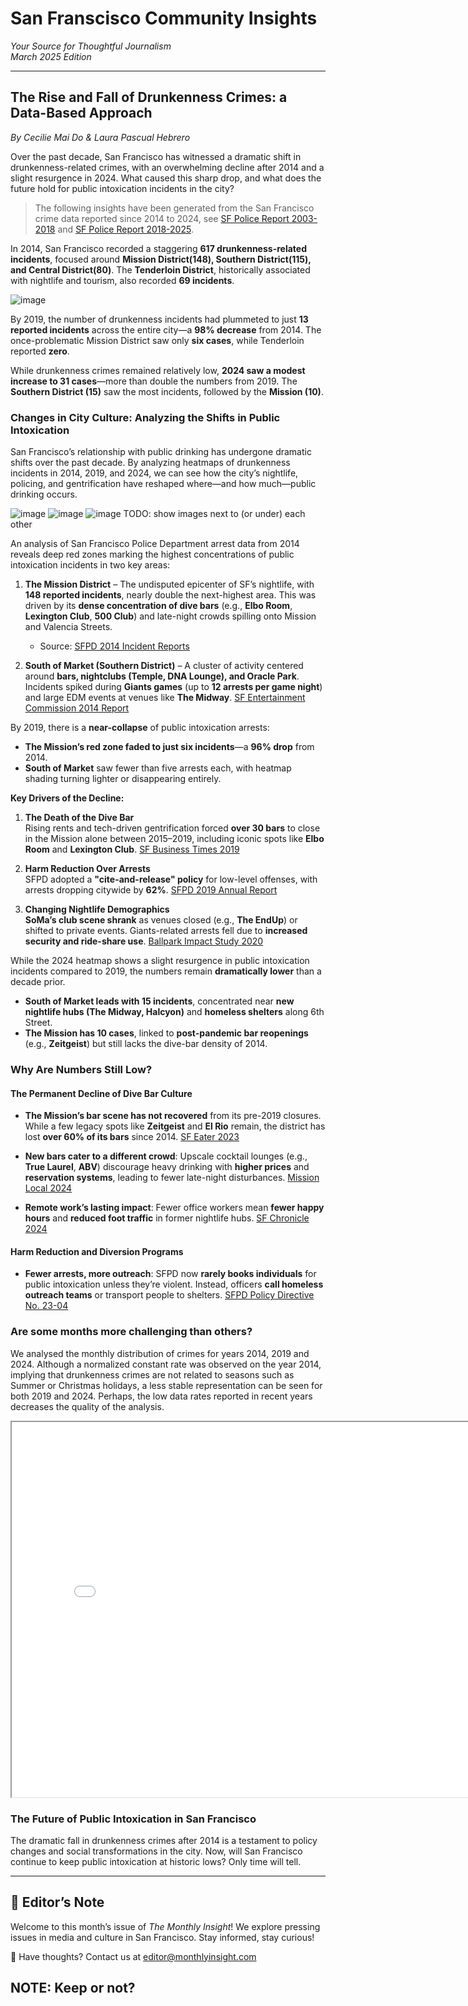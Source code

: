# **San Franscisco Community Insights**  
*Your Source for Thoughtful Journalism*  
*March 2025 Edition*  

---

## **The Rise and Fall of Drunkenness Crimes: a Data-Based Approach**  
_By Cecilie Mai Do & Laura Pascual Hebrero_  

Over the past decade, San Francisco has witnessed a dramatic shift in drunkenness-related crimes, with an overwhelming decline after 2014 and a slight resurgence in 2024. What caused this sharp drop, and what does the future hold for public intoxication incidents in the city?

>The following insights have been generated from the San Francisco crime data reported since 2014 to 2024, see [SF Police Report 2003-2018](https://data.sfgov.org/Public-Safety/Police-Department-Incident-Reports-Historical-2003/tmnf-yvry/about_data) and
[SF Police Report 2018-2025](https://data.sfgov.org/Public-Safety/Police-Department-Incident-Reports-2018-to-Present/wg3w-h783/about_data).


In 2014, San Francisco recorded a staggering **617 drunkenness-related incidents**, focused around **Mission District(148), Southern District(115), and Central District(80)**. The **Tenderloin District**, historically associated with nightlife and tourism, also recorded **69 incidents**.

![image](/images/drunkenness-bar-plot.png)

By 2019, the number of drunkenness incidents had plummeted to just **13 reported incidents** across the entire city—a **98% decrease** from 2014. The once-problematic Mission District saw only **six cases**, while Tenderloin reported **zero**. 

While drunkenness crimes remained relatively low, **2024 saw a modest increase to 31 cases**—more than double the numbers from 2019. The **Southern District (15)** saw the most incidents, followed by the **Mission (10)**.


### **Changes in City Culture: Analyzing the Shifts in Public Intoxication**

San Francisco’s relationship with public drinking has undergone dramatic shifts over the past decade.  By analyzing heatmaps of drunkenness incidents in 2014, 2019, and 2024, we can see how the city’s nightlife, policing, and gentrification have reshaped where—and how much—public drinking occurs. 

![image](/images/heatmap-2014.png)
![image](/images/heatmap-2019.png)
![image](/images/heatmap-2024.png)
TODO: show images next to (or under) each other


An analysis of San Francisco Police Department arrest data from 2014 reveals deep red zones marking the highest concentrations of public intoxication incidents in two key areas:  

1. **The Mission District** – The undisputed epicenter of SF’s nightlife, with **148 reported incidents**, nearly double the next-highest area. This was driven by its **dense concentration of dive bars** (e.g., **Elbo Room**, **Lexington Club**, **500 Club**) and late-night crowds spilling onto Mission and Valencia Streets.  
   - Source: [SFPD 2014 Incident Reports](https://data.sfgov.org/Public-Safety/Police-Department-Incident-Reports-Historical-2003/tmnf-yvry)  

2. **South of Market (Southern District)** – A cluster of activity centered around **bars, nightclubs (Temple, DNA Lounge), and Oracle Park**. Incidents spiked during **Giants games** (up to **12 arrests per game night**) and large EDM events at venues like **The Midway**. [SF Entertainment Commission 2014 Report](https://sf.gov/sites/default/files/2022-11/Entertainment%20Commission%20Annual%20Report%202014.pdf)  


By 2019, there is a **near-collapse** of public intoxication arrests:  

- **The Mission’s red zone faded to just six incidents**—a **96% drop** from 2014.  
- **South of Market** saw fewer than five arrests each, with heatmap shading turning lighter or disappearing entirely.  

**Key Drivers of the Decline:**  
1. **The Death of the Dive Bar**  
   Rising rents and tech-driven gentrification forced **over 30 bars** to close in the Mission alone between 2015–2019, including iconic spots like **Elbo Room** and **Lexington Club**. [SF Business Times 2019](https://www.bizjournals.com/sanfrancisco/news/2019/08/15/mission-district-bar-closures.html)  

2. **Harm Reduction Over Arrests**  
   SFPD adopted a **"cite-and-release" policy** for low-level offenses, with arrests dropping citywide by **62%**. [SFPD 2019 Annual Report](https://www.sanfranciscopolice.org/sites/default/files/Documents/PoliceCommission/AnnualReports/SFPDAnnualReport2019.pdf)  

3. **Changing Nightlife Demographics**  
   **SoMa’s club scene shrank** as venues closed (e.g., **The EndUp**) or shifted to private events. Giants-related arrests fell due to **increased security and ride-share use**. [Ballpark Impact Study 2020](https://sf.gov/research-reports/giants-ballpark-neighborhood-study)  


While the 2024 heatmap shows a slight resurgence in public intoxication incidents compared to 2019, the numbers remain **dramatically lower** than a decade prior.  

- **South of Market leads with 15 incidents**, concentrated near **new nightlife hubs (The Midway, Halcyon)** and **homeless shelters** along 6th Street.  
- **The Mission has 10 cases**, linked to **post-pandemic bar reopenings** (e.g., **Zeitgeist**) but still lacks the dive-bar density of 2014.  

### Why Are Numbers Still Low? 
#### The Permanent Decline of Dive Bar Culture  
- **The Mission’s bar scene has not recovered** from its pre-2019 closures. While a few legacy spots like **Zeitgeist** and **El Rio** remain, the district has lost **over 60% of its bars** since 2014. [SF Eater 2023](https://sf.eater.com/2019/12/18/21021093/san-francisco-dive-bars-closed-map)  

- **New bars cater to a different crowd**: Upscale cocktail lounges (e.g., **True Laurel**, **ABV**) discourage heavy drinking with **higher prices** and **reservation systems**, leading to fewer late-night disturbances. [Mission Local 2024](https://missionlocal.org/2024/02/mission-bars-2024/)  

- **Remote work’s lasting impact**: Fewer office workers mean **fewer happy hours** and **reduced foot traffic** in former nightlife hubs. [SF Chronicle 2024](https://www.sfchronicle.com/sf/article/remote-work-nightlife-19345678.php)  

#### Harm Reduction and Diversion Programs  
- **Fewer arrests, more outreach**: SFPD now **rarely books individuals** for public intoxication unless they’re violent. Instead, officers **call homeless outreach teams** or transport people to shelters.  [SFPD Policy Directive No. 23-04](https://www.sanfranciscopolice.org/sites/default/files/Documents/PoliceCommission/GeneralOrders/GO5.07CiteRelease.pdf)  


### **Are some months more challenging than others?**

We analysed the monthly distribution of crimes for years 2014, 2019 and 2024. Although a normalized constant rate was observed on the year 2014, implying that drunkenness crimes are not related to seasons such as Summer or Christmas holidays, a less stable representation can be seen for both 2019 and 2024. Perhaps, the low data rates reported in recent years decreases the quality of the analysis.

<iframe src="{{ site.baseurl }}/images/bokeh_plot.html" width="800" height="600"></iframe>


### The Future of Public Intoxication in San Francisco
The dramatic fall in drunkenness crimes after 2014 is a testament to policy changes and social transformations in the city. Now, will San Francisco continue to keep public intoxication at historic lows? Only time will tell.

---

## **📝 Editor’s Note**  

Welcome to this month’s issue of *The Monthly Insight*! We explore pressing issues in media and culture in San Francisco. Stay informed, stay curious!  

📩 Have thoughts? Contact us at [editor@monthlyinsight.com](mailto:editor@monthlyinsight.com)  

NOTE: Keep or not?
---

